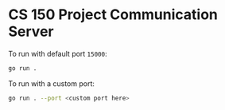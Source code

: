 # CS 150 Project Communication Server

To run with default port `15000`:

```bash
go run .
```

To run with a custom port:

```bash
go run . --port <custom port here>
```
